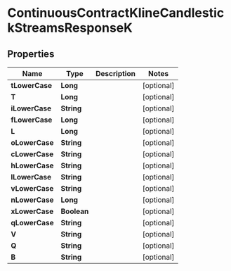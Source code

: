

# ContinuousContractKlineCandlestickStreamsResponseK


## Properties

| Name | Type | Description | Notes |
|------------ | ------------- | ------------- | -------------|
|**tLowerCase** | **Long** |  |  [optional] |
|**T** | **Long** |  |  [optional] |
|**iLowerCase** | **String** |  |  [optional] |
|**fLowerCase** | **Long** |  |  [optional] |
|**L** | **Long** |  |  [optional] |
|**oLowerCase** | **String** |  |  [optional] |
|**cLowerCase** | **String** |  |  [optional] |
|**hLowerCase** | **String** |  |  [optional] |
|**lLowerCase** | **String** |  |  [optional] |
|**vLowerCase** | **String** |  |  [optional] |
|**nLowerCase** | **Long** |  |  [optional] |
|**xLowerCase** | **Boolean** |  |  [optional] |
|**qLowerCase** | **String** |  |  [optional] |
|**V** | **String** |  |  [optional] |
|**Q** | **String** |  |  [optional] |
|**B** | **String** |  |  [optional] |




